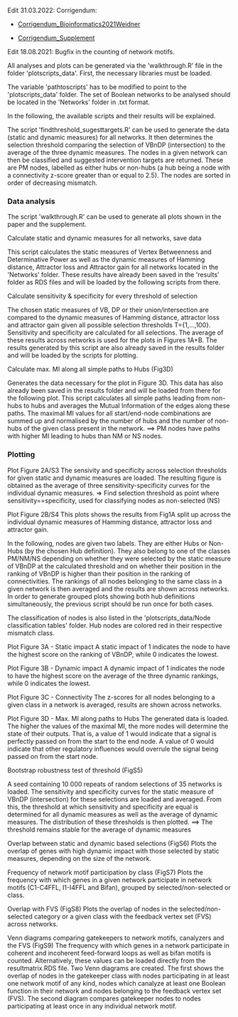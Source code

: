 Edit 31.03.2022: Corrigendum: 

* [Corrigendum_Bioinformatics2021Weidner](https://github.com/sysbio-bioinf/BNStatic/blob/master/plotscripts_data/Corrigendum_Bioinformatics2021Weidner.pdf)

* [Corrigendum_Supplement](https://github.com/sysbio-bioinf/BNStatic/blob/master/plotscripts_data/Corrigendum_Supplement.pdf)

Edit 18.08.2021: Bugfix in the counting of network motifs.

All analyses and plots can be generated via the 'walkthrough.R' file in the folder 'plotscripts_data'.
First, the necessary libraries must be loaded. 

The variable 'pathtoscripts' has to be modified to point to the 'plotscripts_data' folder.
The set of Boolean networks to be analysed should be located in the 'Networks' folder in .txt format.

In the following, the available scripts and their results will be explained.

The script 'findthreshold_sugesttargets.R' can be used to generate the data (static and dynamic measures) for all networks.
It then determines the selection threshold comparing the selection of VBnDP (intersection) to the average of the three dynamic measures.
The nodes in a given network can then be classified and suggested intervention targets are returned. These are PM nodes, labelled as either hubs or non-hubs (a hub being a node with a connectivity z-score greater than or equal to 2.5). The nodes are sorted in order of decreasing mismatch.

### Data analysis

The script 'walkthrough.R' can be used to generate all plots shown in the paper and the supplement.


Calculate static and dynamic measures for all networks, save data

  This script calculates the static measures of Vertex Betweenness and Determinative Power as well as the 
  dynamic measures of Hamming distance, Attractor loss and Attractor gain for all networks located in the 'Networks' folder.
  These results have already been saved in the 'results' folder as RDS files and will be loaded 
  by the following scripts from there.
  
  
Calculate sensitivity & specificity for every threshold of selection

  The chosen static measures of VB, DP or their union/intersection are compared to the dynamic measures of Hamming distance,
  attractor loss and attractor gain given all possible selection thresholds T={1,...,100}.
  Sensitivity and specificity are calculated for all selections. 
  The average of these results across networks is used for the plots in Figures 1A+B.
  The results generated by this script are also already saved in the results folder 
  and will be loaded by the scripts for plotting.
  
  
Calculate max. MI along all simple paths to Hubs (Fig3D)

  Generates the data necessary for the plot in Figure 3D. 
  This data has also already been saved in the results folder and will
  be loaded from there for the following plot.
  This script calculates all simple paths leading from non-hubs to hubs and averages 
  the Mutual Information of the edges along these paths. 
  The maximal MI values for all start/end-node combinations are summed up and normalised by the number of hubs
  and the number of non-hubs of the given class present in the network.
  ==> PM nodes have paths with higher MI leading to hubs than NM or NS nodes.
  
  
### Plotting
  
Plot Figure 2A/S3
  The sensivity and specificity across selection thresholds for given static and dynamic measures are loaded.
  The resulting figure is obtained as the average of three sensitivity-specificity curves for the individual dynamic measures.
  => Find selection threshold as point where sensitivity==specificity, used for classifying nodes as non-selected (NS)
  

Plot Figure 2B/S4
  This plots shows the results from Fig1A split up across the individual dynamic measures of Hamming distance, 
  attractor loss and attractor gain.
  
  
  In the following, nodes are given two labels. They are either Hubs or Non-Hubs (by the chosen Hub definition).
  They also belong to one of the classes PM/NM/NS depending on whether they were selected by the static measure
  of VBnDP at the calculated threshold and on whether their position in the ranking of VBnDP is higher than their
  position in the ranking of connectivities.
  The rankings of all nodes belonging to the same class in a given network is then averaged and the results are shown
  across networks.
  In order to generate grouped plots showing both hub definitions simultaneously, 
  the previous script should be run once for both cases.
  
  The classification of nodes is also listed in the 'plotscripts_data/Node classification tables' folder.
  Hub nodes are colored red in their respective mismatch class.
  
  
Plot Figure 3A - Static impact
  A static impact of 1 indicates the node to have the highest score on the ranking of VBnDP, while 0 indicates the lowest.
  

Plot Figure 3B - Dynamic impact
  A dynamic impact of 1 indicates the node to have the highest score on the average of the three dynamic rankings, 
  while 0 indicates the lowest.
  
  
Plot Figure 3C - Connectivity
  The z-scores for all nodes belonging to a given class in a network is averaged, results are shown across networks.
  
  
Plot Figure 3D - Max. MI along paths to Hubs
  The generated data is loaded.
  The higher the values of the maximal MI, the more nodes will determine the state of their outputs.
  That is, a value of 1 would indicate that a signal is perfectly passed on from the start to the end node.
  A value of 0 would indicate that other regulatory influences would overrule the signal being passed on from the start node.
  

Bootstrap robustness test of threshold (FigS5)

  A seed containing 10 000 repeats of random selections of 35 networks is loaded.
  The sensitivity and specificity curves for the static measure of VBnDP (intersection) for these selections are 
  loaded and averaged.
  From this, the threshold at which sensitivity and specificity are equal is determined for all dynamic measures
  as well as the average of dynamic measures. The distribution of these thresholds is then plotted.
  ==> The threshold remains stable for the average of dynamic measures


Overlap between static and dynamic based selections (FigS6)
  Plots the overlap of genes with high dynamic impact with those selected by static measures, depending on the size of the network.

Frequency of network motif participation by class (FigS7)
  Plots the frequency with which genes in a given network participate in network motifs (C1-C4FFL, I1-I4FFL and Bifan), grouped by selected/non-selected or class.

Overlap with FVS (FigS8)
  Plots the overlap of nodes in the selected/non-selected category or a given class with the feedback vertex set (FVS) across networks.

Venn diagrams comparing gatekeepers to network motifs, canalyzers and the FVS (FigS9)
  The frequency with which genes in a network participate in coherent and incoherent feed-forward loops as well as bifan motifs is counted. Alternatively, these values can be loaded directly from the resultmatrix.RDS file.
  Two Venn diagrams are created. The first shows the overlap of nodes in the gatekeeper class with nodes participating in at least one network motif of any kind, nodes which canalyze at least one Boolean function in their network and nodes belonging to the feedback vertex set (FVS).
  The second diagram compares gatekeeper nodes to nodes participating at least once in any individual network motif.
  
  
  
  

